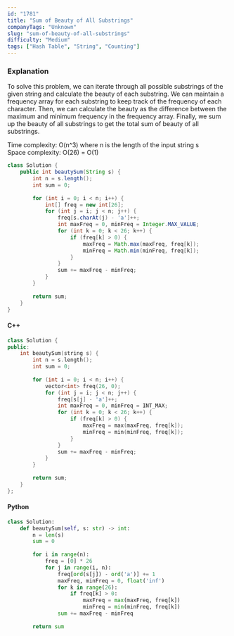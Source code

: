 ```yaml
---
id: "1781"
title: "Sum of Beauty of All Substrings"
companyTags: "Unknown"
slug: "sum-of-beauty-of-all-substrings"
difficulty: "Medium"
tags: ["Hash Table", "String", "Counting"]
---
```


### Explanation
To solve this problem, we can iterate through all possible substrings of the given string and calculate the beauty of each substring. We can maintain a frequency array for each substring to keep track of the frequency of each character. Then, we can calculate the beauty as the difference between the maximum and minimum frequency in the frequency array. Finally, we sum up the beauty of all substrings to get the total sum of beauty of all substrings.

Time complexity: O(n^3) where n is the length of the input string s  
Space complexity: O(26) = O(1)  

```java
class Solution {
    public int beautySum(String s) {
        int n = s.length();
        int sum = 0;
        
        for (int i = 0; i < n; i++) {
            int[] freq = new int[26];
            for (int j = i; j < n; j++) {
                freq[s.charAt(j) - 'a']++;
                int maxFreq = 0, minFreq = Integer.MAX_VALUE;
                for (int k = 0; k < 26; k++) {
                    if (freq[k] > 0) {
                        maxFreq = Math.max(maxFreq, freq[k]);
                        minFreq = Math.min(minFreq, freq[k]);
                    }
                }
                sum += maxFreq - minFreq;
            }
        }
        
        return sum;
    }
}
```

#### C++
```cpp
class Solution {
public:
    int beautySum(string s) {
        int n = s.length();
        int sum = 0;
        
        for (int i = 0; i < n; i++) {
            vector<int> freq(26, 0);
            for (int j = i; j < n; j++) {
                freq[s[j] - 'a']++;
                int maxFreq = 0, minFreq = INT_MAX;
                for (int k = 0; k < 26; k++) {
                    if (freq[k] > 0) {
                        maxFreq = max(maxFreq, freq[k]);
                        minFreq = min(minFreq, freq[k]);
                    }
                }
                sum += maxFreq - minFreq;
            }
        }
        
        return sum;
    }
};
```

#### Python
```python
class Solution:
    def beautySum(self, s: str) -> int:
        n = len(s)
        sum = 0
        
        for i in range(n):
            freq = [0] * 26
            for j in range(i, n):
                freq[ord(s[j]) - ord('a')] += 1
                maxFreq, minFreq = 0, float('inf')
                for k in range(26):
                    if freq[k] > 0:
                        maxFreq = max(maxFreq, freq[k])
                        minFreq = min(minFreq, freq[k])
                sum += maxFreq - minFreq
                
        return sum
```